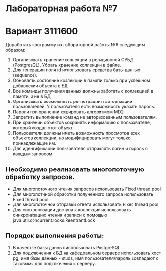 # Лабораторная работа №7

# Вариант 3111600

Доработать программу из лабораторной работы №6 следующим образом:

1. Организовать хранение коллекции в реляционной СУБД (PostgresQL). Убрать хранение коллекции в файле.
2. Для генерации поля id использовать средства базы данных (sequence).
3. Обновлять состояние коллекции в памяти только при успешном добавлении объекта в БД
4. Все команды получения данных должны работать с коллекцией в памяти, а не в БД
5. Организовать возможность регистрации и авторизации пользователей. У пользователя есть возможность указать пароль.
6. Пароли при хранении хэшировать алгоритмом MD2
7. Запретить выполнение команд не авторизованным пользователям.
8. При хранении объектов сохранять информацию о пользователе, который создал этот объект.
9. Пользователи должны иметь возможность просмотра всех объектов коллекции, но модифицировать могут только принадлежащие им.
10. Для идентификации пользователя отправлять логин и пароль с каждым запросом.
   
## Необходимо реализовать многопоточную обработку запросов.

- Для многопоточного чтения запросов использовать Fixed thread pool
- Для многопотчной обработки полученного запроса использовать Fixed thread pool
- Для многопоточной отправки ответа использовать Fixed thread pool
- Для синхронизации доступа к коллекции использовать синхронизацию чтения и записи с помощью java.util.concurrent.locks.ReentrantLock

## Порядок выполнения работы:

1. В качестве базы данных использовать PostgreSQL.
2. Для подключения к БД на кафедральном сервере использовать хост pg, имя базы данных - studs, имя пользователя/пароль совпадают с таковыми для подключения к серверу.
